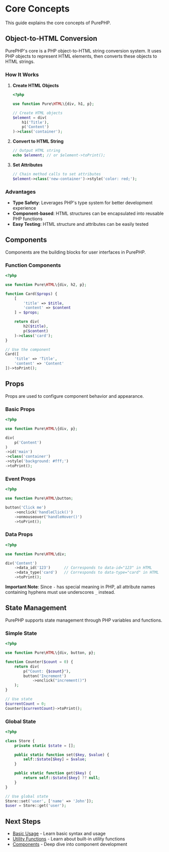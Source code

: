 # Core Concepts

This guide explains the core concepts of PurePHP.

## Object-to-HTML Conversion

PurePHP's core is a PHP object-to-HTML string conversion system. It uses PHP objects to represent HTML elements, then converts these objects to HTML strings.

### How It Works

1. **Create HTML Objects**
   ```php
   <?php

   use function Pure\HTML\{div, h1, p};

   // Create HTML objects
   $element = div(
       h1('Title'),
       p('Content')
   )->class('container');
   ```

2. **Convert to HTML String**
   ```php
   // Output HTML string
   echo $element; // or $element->toPrint();
   ```

3. **Set Attributes**
   ```php
   // Chain method calls to set attributes
   $element->class('new-container')->style('color: red;');
   ```

### Advantages

- **Type Safety**: Leverages PHP's type system for better development experience
- **Component-based**: HTML structures can be encapsulated into reusable PHP functions
- **Easy Testing**: HTML structure and attributes can be easily tested

## Components

Components are the building blocks for user interfaces in PurePHP.

### Function Components

```php
<?php

use function Pure\HTML\{div, h2, p};

function Card($props) {
    [
        'title' => $title,
        'content' => $content
    ] = $props;

    return div(
        h2($title),
        p($content)
    )->class('card');
}

// Use the component
Card([
    'title' => 'Title',
    'content' => 'Content'
])->toPrint();
```

## Props

Props are used to configure component behavior and appearance.

### Basic Props

```php
<?php

use function Pure\HTML\{div, p};

div(
    p('Content')
)
->id('main')
->class('container')
->style('background: #fff;')
->toPrint();
```

### Event Props

```php
<?php

use function Pure\HTML\button;

button('Click me')
    ->onclick('handleClick()')
    ->onmouseover('handleHover()')
    ->toPrint();
```

### Data Props

```php
<?php

use function Pure\HTML\div;

div('Content')
    ->data_id('123')      // Corresponds to data-id="123" in HTML
    ->data_type('card')   // Corresponds to data-type="card" in HTML
    ->toPrint();
```

**Important Note**: Since `-` has special meaning in PHP, all attribute names containing hyphens must use underscores `_` instead.

## State Management

PurePHP supports state management through PHP variables and functions.

### Simple State

```php
<?php

use function Pure\HTML\{div, button, p};

function Counter($count = 0) {
    return div(
        p("Count: {$count}"),
        button('Increment')
            ->onclick("increment()")
    );
}

// Use state
$currentCount = 0;
Counter($currentCount)->toPrint();
```

### Global State

```php
<?php

class Store {
    private static $state = [];

    public static function set($key, $value) {
        self::$state[$key] = $value;
    }

    public static function get($key) {
        return self::$state[$key] ?? null;
    }
}

// Use global state
Store::set('user', ['name' => 'John']);
$user = Store::get('user');
```



## Next Steps

- [Basic Usage](/guide/basic-usage) - Learn basic syntax and usage
- [Utility Functions](/guide/utils) - Learn about built-in utility functions
- [Components](/guide/components) - Deep dive into component development
